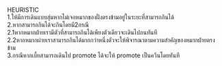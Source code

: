 HEURISTIC <br />
1.ให้มีการเดินแบบสุ่มหากไม่เจอหมากของฝั่งตรงข้ามอยู่ในระยะที่สามารถกินได้ <br />
2.หากสามารถกินได้จะกินโดยมี2กรณี <br /> 
2.1หากหมากฝ่ายเรามีตัวที่สามารถกินได้เพียงตัวเดียวจะเดินไปกนทันที<br />
2.2หากหมากผ่ายเราสามารถกินได้มากกว่าหนึ่งตัวจะให้พิจารณาตามความสำคัญของหมากฝ่ายตรงข้าม<br />
3.กรณีหากเบี้ยสามารถเดินไป promote ได้จะให้ promote เป็นควีนโดยทันที<br />
